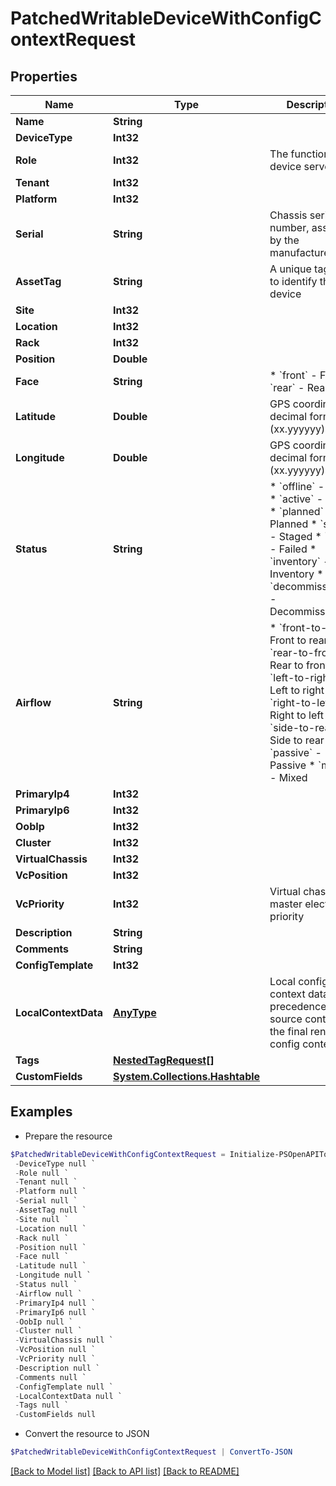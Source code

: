 # PatchedWritableDeviceWithConfigContextRequest
## Properties

Name | Type | Description | Notes
------------ | ------------- | ------------- | -------------
**Name** | **String** |  | [optional] 
**DeviceType** | **Int32** |  | [optional] 
**Role** | **Int32** | The function this device serves | [optional] 
**Tenant** | **Int32** |  | [optional] 
**Platform** | **Int32** |  | [optional] 
**Serial** | **String** | Chassis serial number, assigned by the manufacturer | [optional] 
**AssetTag** | **String** | A unique tag used to identify this device | [optional] 
**Site** | **Int32** |  | [optional] 
**Location** | **Int32** |  | [optional] 
**Rack** | **Int32** |  | [optional] 
**Position** | **Double** |  | [optional] 
**Face** | **String** | * &#x60;front&#x60; - Front * &#x60;rear&#x60; - Rear | [optional] 
**Latitude** | **Double** | GPS coordinate in decimal format (xx.yyyyyy) | [optional] 
**Longitude** | **Double** | GPS coordinate in decimal format (xx.yyyyyy) | [optional] 
**Status** | **String** | * &#x60;offline&#x60; - Offline * &#x60;active&#x60; - Active * &#x60;planned&#x60; - Planned * &#x60;staged&#x60; - Staged * &#x60;failed&#x60; - Failed * &#x60;inventory&#x60; - Inventory * &#x60;decommissioning&#x60; - Decommissioning | [optional] 
**Airflow** | **String** | * &#x60;front-to-rear&#x60; - Front to rear * &#x60;rear-to-front&#x60; - Rear to front * &#x60;left-to-right&#x60; - Left to right * &#x60;right-to-left&#x60; - Right to left * &#x60;side-to-rear&#x60; - Side to rear * &#x60;passive&#x60; - Passive * &#x60;mixed&#x60; - Mixed | [optional] 
**PrimaryIp4** | **Int32** |  | [optional] 
**PrimaryIp6** | **Int32** |  | [optional] 
**OobIp** | **Int32** |  | [optional] 
**Cluster** | **Int32** |  | [optional] 
**VirtualChassis** | **Int32** |  | [optional] 
**VcPosition** | **Int32** |  | [optional] 
**VcPriority** | **Int32** | Virtual chassis master election priority | [optional] 
**Description** | **String** |  | [optional] 
**Comments** | **String** |  | [optional] 
**ConfigTemplate** | **Int32** |  | [optional] 
**LocalContextData** | [**AnyType**](.md) | Local config context data takes precedence over source contexts in the final rendered config context | [optional] 
**Tags** | [**NestedTagRequest[]**](NestedTagRequest.md) |  | [optional] 
**CustomFields** | [**System.Collections.Hashtable**](AnyType.md) |  | [optional] 

## Examples

- Prepare the resource
```powershell
$PatchedWritableDeviceWithConfigContextRequest = Initialize-PSOpenAPIToolsPatchedWritableDeviceWithConfigContextRequest  -Name null `
 -DeviceType null `
 -Role null `
 -Tenant null `
 -Platform null `
 -Serial null `
 -AssetTag null `
 -Site null `
 -Location null `
 -Rack null `
 -Position null `
 -Face null `
 -Latitude null `
 -Longitude null `
 -Status null `
 -Airflow null `
 -PrimaryIp4 null `
 -PrimaryIp6 null `
 -OobIp null `
 -Cluster null `
 -VirtualChassis null `
 -VcPosition null `
 -VcPriority null `
 -Description null `
 -Comments null `
 -ConfigTemplate null `
 -LocalContextData null `
 -Tags null `
 -CustomFields null
```

- Convert the resource to JSON
```powershell
$PatchedWritableDeviceWithConfigContextRequest | ConvertTo-JSON
```

[[Back to Model list]](../README.md#documentation-for-models) [[Back to API list]](../README.md#documentation-for-api-endpoints) [[Back to README]](../README.md)

